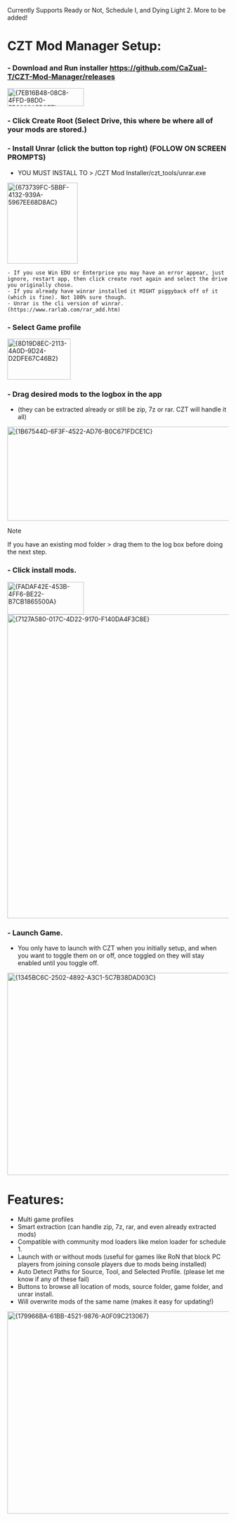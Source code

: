 Currently Supports Ready or Not, Schedule I, and Dying Light 2. More to be added!

# CZT Mod Manager Setup:
### - Download and Run installer <https://github.com/CaZual-T/CZT-Mod-Manager/releases>
<img width="174" height="41" alt="{7EB16B48-08C8-4FFD-98D0-5B2268A55CE7}" src="https://github.com/user-attachments/assets/e7a5422c-d50a-44f9-9d7d-f1647d57bca0" />

### - Click Create Root (Select Drive, this where be where all of your mods are stored.)

### - Install Unrar (click the button top right) (FOLLOW ON SCREEN PROMPTS)
- YOU MUST INSTALL TO > /CZT Mod Installer/czt_tools/unrar.exe
<img width="160" height="184" alt="{673739FC-5BBF-4132-939A-5967EE68D8AC}" src="https://github.com/user-attachments/assets/c6b682d5-245c-4ddc-a44b-30763fdeae2b" />

    - If you use Win EDU or Enterprise you may have an error appear, just ignore, restart app, then click create root again and select the drive you originally chose.
    - If you already have winrar installed it MIGHT piggyback off of it (which is fine). Not 100% sure though.
    - Unrar is the cli version of winrar. (https://www.rarlab.com/rar_add.htm)
    
### - Select Game profile
<img width="144" height="93" alt="{8D19D8EC-2113-4A0D-9D24-D2DFE67C46B2}" src="https://github.com/user-attachments/assets/a1ea3117-143b-478d-998a-0137fcb2f5d0" />

### - Drag desired mods to the logbox in the app 
- (they can be extracted already or still be zip, 7z or rar. CZT will handle it all)
<img width="742" height="214" alt="{1B67544D-6F3F-4522-AD76-B0C671FDCE1C}" src="https://github.com/user-attachments/assets/9442ccf0-ace7-46fd-a2e3-107311e8478f" />



> [!NOTE]
> If you have an existing mod folder > drag them to the log box before doing the next step.

### - Click install mods.
<img width="174" height="74" alt="{FADAF42E-453B-4FF6-BE22-B7CB1865500A}" src="https://github.com/user-attachments/assets/03a81e48-37ad-4bea-9ce3-1d1bdf7d7b7e" />
<img width="895" height="691" alt="{7127A580-017C-4D22-9170-F140DA4F3C8E}" src="https://github.com/user-attachments/assets/9d8d6f20-5dea-4ba1-b7b2-6c691d2c8a0f" />


### - Launch Game.
- You only have to launch with CZT when you initially setup, and when you want to toggle them on or off, once toggled on they will stay enabled until you toggle off.
<img width="757" height="460" alt="{1345BC6C-2502-4892-A3C1-5C7B38DAD03C}" src="https://github.com/user-attachments/assets/3929d6e5-2851-4a44-a569-6e019b094d0f" />



# Features:
- Multi game profiles
- Smart extraction (can handle zip, 7z, rar, and even already extracted mods)
- Compatible with community mod loaders like melon loader for schedule 1.
- Launch with or without mods (useful for games like RoN that block PC players from joining console players due to mods being installed)
- Auto Detect Paths for Source, Tool, and Selected Profile. (please let me know if any of these fail)
- Buttons to browse all location of mods, source folder, game folder, and unrar install.
- Will overwrite mods of the same name (makes it easy for updating!)

<img width="762" height="460" alt="{179966BA-61BB-4521-9876-A0F09C213067}" src="https://github.com/user-attachments/assets/96e06fc8-5234-4445-bdd3-62d902bf4b3e" />
